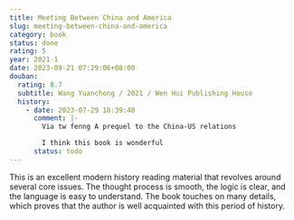 ```yaml
---
title: Meeting Between China and America
slug: meeting-between-china-and-america
category: book
status: done
rating: 5
year: 2021-1
date: 2023-09-21 07:29:06+08:00
douban:
  rating: 8.7
  subtitle: Wang Yuanchong / 2021 / Wen Hui Publishing House
  history:
    - date: 2023-07-29 18:39:48
      comment: |-
        Via tw fenng A prequel to the China-US relations

        I think this book is wonderful
      status: todo
---
```


This is an excellent modern history reading material that revolves around several core issues. The thought process is smooth, the logic is clear, and the language is easy to understand. The book touches on many details, which proves that the author is well acquainted with this period of history.
